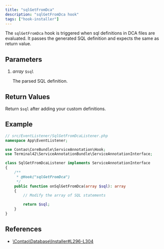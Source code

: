 ```yaml
---
title: "sqlGetFromDca"
description: "sqlGetFromDca hook"
tags: ["hook-installer"]
---
```



The `sqlGetFromDca` hook is triggered when sql definitions in DCA files are evaluated. It passes
the generated SQL definition and expects the same as return value.


## Parameters

1. *array* `$sql`

    The parsed SQL definition.


## Return Values

Return `$sql` after adding your custom definitions.


## Example

```php
// src/EventListener/SqlGetFromDcaListener.php
namespace App\EventListener;

use Contao\CoreBundle\ServiceAnnotation\Hook;
use Terminal42\ServiceAnnotationBundle\ServiceAnnotationInterface;

class SqlGetFromDcaListener implements ServiceAnnotationInterface
{
    /**
     * @Hook("sqlGetFromDca")
     */
    public function onSqlGetFromDca(array $sql): array
    {
        // Modify the array of SQL statements

        return $sql;
    }
}
```


## References

* [\Contao\Database\Installer#L296-L304](https://github.com/contao/contao/blob/4.7.6/core-bundle/src/Resources/contao/library/Contao/Database/Installer.php#L296-L304)
